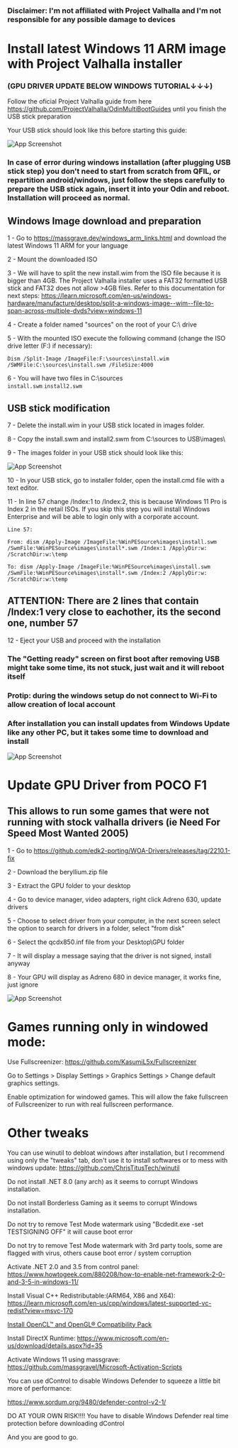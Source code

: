 ### Disclaimer: I'm not affiliated with Project Valhalla and I'm not responsible for any possible damage to devices

# Install latest Windows 11 ARM image with Project Valhalla installer
### (GPU DRIVER UPDATE BELOW WINDOWS TUTORIAL↓↓↓)

Follow the oficial Project Valhalla guide from here https://github.com/ProjectValhalla/OdinMultiBootGuides
until you finish the USB stick preparation

Your USB stick should look like this before starting this guide:

![App Screenshot](https://i.imgur.com/VHoJnOM.png)

### In case of error during windows installation (after plugging USB stick step) you don't need to start from scratch from QFIL, or repartition android/windows, just follow the steps carefully to prepare the USB stick again, insert it into your Odin and reboot. Installation will proceed as normal.

## Windows Image download and preparation
1 - Go to https://massgrave.dev/windows_arm_links.html and download the latest Windows 11 ARM for your language

2 - Mount the downloaded ISO

3 - We will have to split the new install.wim from the ISO file because it is bigger than 4GB. The Project Valhalla installer uses a FAT32 formatted USB stick and FAT32 does not allow >4GB files. Refer to this documentation for next steps: https://learn.microsoft.com/en-us/windows-hardware/manufacture/desktop/split-a-windows-image--wim--file-to-span-across-multiple-dvds?view=windows-11

4 - Create a folder named "sources" on the root of your C:\ drive

5 - With the mounted ISO execute the following command (change the ISO drive letter (F:) if necessary):

```Dism /Split-Image /ImageFile:F:\sources\install.wim /SWMFile:C:\sources\install.swm /FileSize:4000```

6 - You will have two files in C:\sources\
    ```install.swm```
    ```install2.swm```

## USB stick modification
7 - Delete the install.wim in your USB stick located in images folder.

8 - Copy the install.swm and install2.swm from C:\sources to USB\images\

9 - The images folder in your USB stick should look like this:

![App Screenshot](https://i.imgur.com/kywBTjf.png)

10 - In your USB stick, go to installer folder, open the install.cmd file with a text editor.

11 - In line 57 change /Index:1 to /Index:2, this is because Windows 11 Pro is Index 2 in the retail ISOs. If you skip this step you will install Windows Enterprise and will be able to login only with a corporate account.

    Line 57:

    From: dism /Apply-Image /ImageFile:%WinPESource%images\install.swm /SwmFile:%WinPESource%images\install*.swm /Index:1 /ApplyDir:w: /ScratchDir:w:\temp

    To: dism /Apply-Image /ImageFile:%WinPESource%images\install.swm /SwmFile:%WinPESource%images\install*.swm /Index:2 /ApplyDir:w: /ScratchDir:w:\temp

## ATTENTION: There are 2 lines that contain /Index:1 very close to eachother, its the second one, number 57

12 - Eject your USB and proceed with the installation

### The "Getting ready" screen on first boot after removing USB might take some time, its not stuck, just wait and it will reboot itself

### Protip: during the windows setup do not connect to Wi-Fi to allow creation of local account

### After installation you can install updates from Windows Update like any other PC, but it takes some time to download and install

![App Screenshot](https://i.imgur.com/p2DE1Ay.png)

# Update GPU Driver from POCO F1

## This allows to run some games that were not running with stock valhalla drivers (ie Need For Speed Most Wanted 2005)

1 - Go to https://github.com/edk2-porting/WOA-Drivers/releases/tag/2210.1-fix

2 - Download the beryllium.zip file

3 - Extract the GPU folder to your desktop

4 - Go to device manager, video adapters, right click Adreno 630, update drivers

5 - Choose to select driver from your computer, in the next screen select the option to search for drivers in a folder, select "from disk"

6 - Select the qcdx850.inf file from your Desktop\GPU folder

7 - It will display a message saying that the driver is not signed, install anyway

8 - Your GPU will display as Adreno 680 in device manager, it works fine, just ignore

![App Screenshot](https://i.imgur.com/PtKBMSR.png)

# Games running only in windowed mode:

Use Fullscreenizer: https://github.com/KasumiL5x/Fullscreenizer

Go to Settings > Display Settings > Graphics Settings > Change default graphics settings.

Enable optimization for windowed games. This will allow the fake fullscreen of Fullscreenizer to run with real fullscreen performance.

# Other tweaks

You can use winutil to debloat windows after installation, but I recommend using only the "tweaks" tab, don't use it to install softwares or to mess with windows update: https://github.com/ChrisTitusTech/winutil

Do not install .NET 8.0 (any arch) as it seems to corrupt Windows installation.

Do not install Borderless Gaming as it seems to corrupt Windows installation.

Do not try to remove Test Mode watermark using "Bcdedit.exe -set TESTSIGNING OFF" it will cause boot error

Do not try to remove Test Mode watermark with 3rd party tools, some are flagged with virus, others cause boot error / system corruption

Activate .NET 2.0 and 3.5 from control panel: https://www.howtogeek.com/880208/how-to-enable-net-framework-2-0-and-3-5-in-windows-11/

Install Visual C++ Redistributable:(ARM64, X86 and X64): https://learn.microsoft.com/en-us/cpp/windows/latest-supported-vc-redist?view=msvc-170

[Install OpenCL™ and OpenGL® Compatibility Pack](https://www.microsoft.com/store/productId/9NQPSL29BFFF?ocid=pdpshare)

Install DirectX Runtime: https://www.microsoft.com/en-us/download/details.aspx?id=35

Activate Windows 11 using massgrave: https://github.com/massgravel/Microsoft-Activation-Scripts

You can use dControl to disable Windows Defender to squeeze a little bit more of performance: 

https://www.sordum.org/9480/defender-control-v2-1/

DO AT YOUR OWN RISK!!!! You have to disable Windows Defender real time protection before downloading dControl

And you are good to go.
